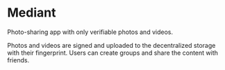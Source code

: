 # Mediant

Photo-sharing app with only verifiable photos and videos.

Photos and videos are signed and uploaded to the decentralized storage with their fingerprint. Users can create groups and share the content with friends.
